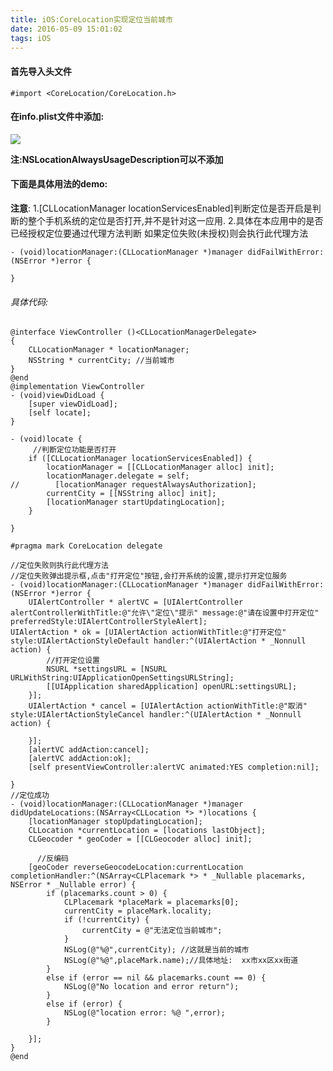 ```yaml
---
title: iOS:CoreLocation实现定位当前城市
date: 2016-05-09 15:01:02
tags: iOS
---
```



#### 首先导入头文件
    #import <CoreLocation/CoreLocation.h>

#### 在info.plist文件中添加:
![](http://upload-images.jianshu.io/upload_images/1491333-6c102cc631be5136?imageMogr2/auto-orient/strip%7CimageView2/2/w/1240)

**注:NSLocationAlwaysUsageDescription可以不添加**

<!-- more -->

#### 下面是具体用法的demo:
**注意**:
1.[CLLocationManager locationServicesEnabled]判断定位是否开启是判断的整个手机系统的定位是否打开,并不是针对这一应用.
2.具体在本应用中的是否已经授权定位要通过代理方法判断
如果定位失败(未授权)则会执行此代理方法

	- (void)locationManager:(CLLocationManager *)manager didFailWithError:(NSError *)error {
	
	}

###### 具体代码:

	@interface ViewController ()<CLLocationManagerDelegate>
	{
	    CLLocationManager * locationManager;
	    NSString * currentCity; //当前城市
	}
	@end
	@implementation ViewController
	- (void)viewDidLoad {
	    [super viewDidLoad];
	    [self locate]; 
	}
	
	- (void)locate { 
         //判断定位功能是否打开
	    if ([CLLocationManager locationServicesEnabled]) {
	        locationManager = [[CLLocationManager alloc] init];
	        locationManager.delegate = self;
	//        [locationManager requestAlwaysAuthorization];
	        currentCity = [[NSString alloc] init];
	        [locationManager startUpdatingLocation];    
	    }
	    
	}
	
	#pragma mark CoreLocation delegate	

	//定位失败则执行此代理方法
    //定位失败弹出提示框,点击"打开定位"按钮,会打开系统的设置,提示打开定位服务
	- (void)locationManager:(CLLocationManager *)manager didFailWithError:(NSError *)error {
	    UIAlertController * alertVC = [UIAlertController alertControllerWithTitle:@"允许\"定位\"提示" message:@"请在设置中打开定位" preferredStyle:UIAlertControllerStyleAlert];
	UIAlertAction * ok = [UIAlertAction actionWithTitle:@"打开定位" style:UIAlertActionStyleDefault handler:^(UIAlertAction * _Nonnull action) {
	        //打开定位设置
	        NSURL *settingsURL = [NSURL URLWithString:UIApplicationOpenSettingsURLString];
	        [[UIApplication sharedApplication] openURL:settingsURL];
	    }];
	    UIAlertAction * cancel = [UIAlertAction actionWithTitle:@"取消" style:UIAlertActionStyleCancel handler:^(UIAlertAction * _Nonnull action) {
	        
	    }];
	    [alertVC addAction:cancel];
	    [alertVC addAction:ok];
	    [self presentViewController:alertVC animated:YES completion:nil];
	    
	}
    //定位成功
	- (void)locationManager:(CLLocationManager *)manager didUpdateLocations:(NSArray<CLLocation *> *)locations {
	    [locationManager stopUpdatingLocation];
	    CLLocation *currentLocation = [locations lastObject];
	    CLGeocoder * geoCoder = [[CLGeocoder alloc] init];
	    
          //反编码
	    [geoCoder reverseGeocodeLocation:currentLocation completionHandler:^(NSArray<CLPlacemark *> * _Nullable placemarks, NSError * _Nullable error) {     
	        if (placemarks.count > 0) {
	            CLPlacemark *placeMark = placemarks[0];
	            currentCity = placeMark.locality;  
	            if (!currentCity) {
	                currentCity = @"无法定位当前城市";
	            } 
	            NSLog(@"%@",currentCity); //这就是当前的城市
	            NSLog(@"%@",placeMark.name);//具体地址:  xx市xx区xx街道
	        }
	        else if (error == nil && placemarks.count == 0) {
	            NSLog(@"No location and error return");
	        }
	        else if (error) {
	            NSLog(@"location error: %@ ",error);
	        }
      
	    }];	    
	}
	@end


